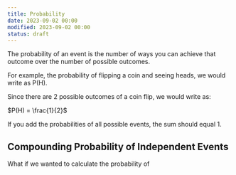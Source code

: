 ```yaml
---
title: Probability
date: 2023-09-02 00:00
modified: 2023-09-02 00:00
status: draft
---
```


The probability of an event is the number of ways you can achieve that outcome over the number of possible outcomes.

For example, the probability of flipping a coin and seeing heads, we would write as P(H).

Since there are 2 possible outcomes of a coin flip, we would write as:

$P(H) = \frac{1}{2}$

If you add the probabilities of all possible events, the sum should equal 1.
## Compounding Probability of Independent Events

What if we wanted to calculate the probability of 

